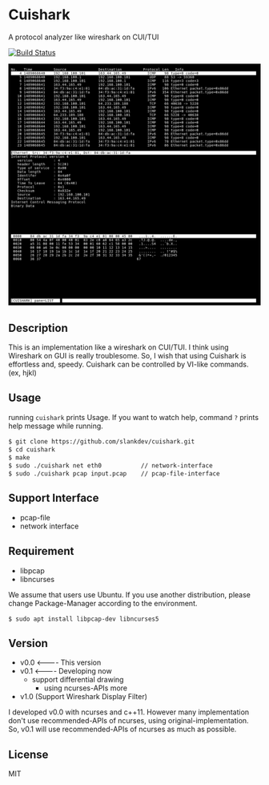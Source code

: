 

# Cuishark

A protocol analyzer like wireshark on CUI/TUI

[![Build Status](https://travis-ci.org/slankdev/cuishark.svg?branch=master)](https://travis-ci.org/slankdev/cuishark)

![screenshot](./imgs/ss1.png)

## Description

This is an implementation like a wireshark on CUI/TUI.  I think using Wireshark
on GUI is really troublesome. So, I wish that using Cuishark is effortless and,
speedy. Cuishark can be controlled by VI-like commands. (ex, hjkl)


## Usage

running ``cuishark`` prints Usage.  If you want to watch help, command ``?``
prints help message while running.

```
$ git clone https://github.com/slankdev/cuishark.git
$ cd cuishark
$ make
$ sudo ./cuishark net eth0           // network-interface
$ sudo ./cuishark pcap input.pcap    // pcap-file-interface
```


## Support Interface

 - pcap-file
 - network interface



## Requirement

 - libpcap
 - libncurses

We assume that users use Ubuntu. If you use another distribution, please change
Package-Manager according to the environment.

```
$ sudo apt install libpcap-dev libncurses5
```



## Version

 - v0.0 <---- This version
 - v0.1 <---- Developing now
    - support differential drawing
		- using ncurses-APIs more
 - v1.0 (Support Wireshark Display Filter)

I developed v0.0 with ncurses and c++11. However many implementation don't use
recommended-APIs of ncurses, using original-implementation. So, v0.1 will use
recommended-APIs of ncurses as much as possible.



## License

MIT

